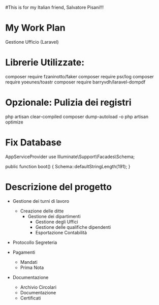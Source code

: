 #This is for my Italian friend, Salvatore Pisani!!!

# My Work Plan
Gestione Ufficio (Laravel)

# Librerie Utilizzate:
composer require fzaninotto/faker
composer require psr/log
composer require yoeunes/toastr
composer require barryvdh/laravel-dompdf

# Opzionale: Pulizia dei registri
php artisan clear-compiled
composer dump-autoload -o
php artisan optimize

# Fix Database
AppServiceProvider
use Illuminate\Support\Facades\Schema;

public function boot()
{
    Schema::defaultStringLength(191);
}


# Descrizione del progetto

+ Gestione dei turni di lavoro
    + Creazione delle ditte
        + Gestione dei dipartimenti
            + Gestione degli Uffici
            + Gestione delle qualifiche dipendenti
            + Esportazione Contabilità

+ Protocollo Segreteria

+ Pagamenti
    + Mandati
    + Prima Nota

+ Documentazione
    + Archivio Circolari
    + Documentazione
    + Certificati
